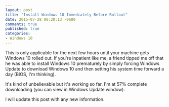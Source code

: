 ```yaml
---
layout: post
title: "Install Windows 10 Immediately Before Rollout"
date: 2015-07-28 00:20:13 -0600
comments: true
published: true
categories:
- Windows 10
---
```


This is only applicable for the next few hours until your machine gets Windows 10 rolled out. If you're inpatient like me, a friend tipped me off that he was able to install Windows 10 prematurely by simply forcing Windows Update to download Windows 10 and then setting his system time forward a day (BIOS, I'm thinking).

It's kind of unbelievable but it's working so far. I'm at 57% complete downloading (you can view in Windows Update window).

I will update this post with any new information.
